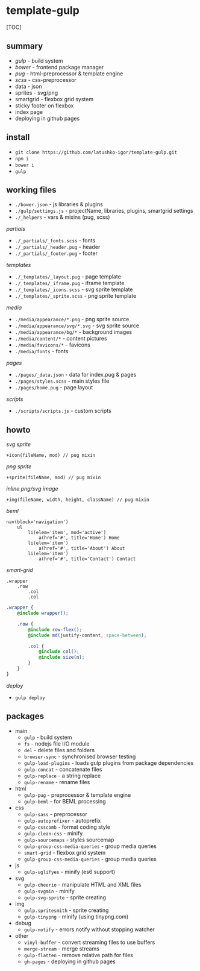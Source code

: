 
# template-gulp

[TOC]

## summary

* _gulp_ - build system
* _bower_ - frontend package manager
* _pug_ - html-preprocessor & template engine
* _scss_ - css-preprocessor
* data - json
* sprites - svg/png
* smartgrid - flexbox grid system
* sticky footer on flexbox
* index page
* deploying in github pages

## install

* `git clone https://github.com/latushko-igor/template-gulp.git`
* `npm i`
* `bower i`
* `gulp`

## working files

* `./bower.json` - js libraries & plugins
* `./gulp/settings.js` - projectName, libraries, plugins, smartgrid settings
* `./_helpers` - vars & mixins (pug, scss)

_partials_

* `./_partials/_fonts.scss` - fonts
* `./_partials/_header.pug` - header
* `./_partials/_footer.pug` - footer

_templates_

* `./_templates/_layout.pug` - page template
* `./_templates/_iframe.pug` - iframe template
* `./_templates/_icons.scss` - svg sprite template
* `./_templates/_sprite.scss` - png sprite template

_media_

* `./media/appearance/*.png` - png sprite source
* `./media/appearance/svg/*.svg` - svg sprite source
* `./media/appearance/bg/*` - background images
* `./media/content/*` - content pictures
* `./media/favicons/*` - favicons
* `./media/fonts` - fonts

_pages_

* `./pages/_data.json` - data for index.pug & pages
* `./pages/styles.scss` - main styles file
* `./pages/home.pug` - page layout

_scripts_

* `./scripts/scripts.js` - custom scripts

## howto

_svg sprite_

~~~pug
+icon(fileName, mod) // pug mixin
~~~

_png sprite_

~~~pug
+sprite(fileName, mod) // pug mixin
~~~

_inline png/svg image_

~~~pug
+img(fileName, width, height, className) // pug mixin
~~~

_beml_

~~~pug
nav(block='navigation')
	ul
		li(elem='item', mod='active')
			a(href='#', title='Home') Home
		li(elem='item')
			a(href='#', title='About') About
		li(elem='item')
			a(href='#', title='Contact') Contact
~~~

_smart-grid_

~~~pug
.wrapper
	.row
		.col
		.col
~~~

~~~scss
.wrapper {
	@include wrapper();

	.row {
		@include row-flex();
		@include md(justify-content, space-between);

		.col {
			@include col();
			@include size(n);
		}
	}
}
~~~

_deploy_

* `gulp deploy`

## packages

* main
	- `gulp` - build system
	- `fs` - nodejs file I/O module
	- `del` - delete files and folders
	- `browser-sync` - synchronised browser testing
	- `gulp-load-plugins` - loads gulp plugins from package dependencies
	- `gulp-concat` - concatenate files
	- `gulp-replace` - a string replace
	- `gulp-rename` - rename files
* html
	- `gulp-pug` - preprocessor & template engine
	- `gulp-beml` - for BEML processing
* css
	- `gulp-sass` - preprocessor
	- `gulp-autoprefixer` - autoprefix
	- `gulp-csscomb` - format coding style
	- `gulp-clean-css` - minify
	- `gulp-sourcemaps` - styles sourcemap
	- `gulp-group-css-media-queries` - group media queries
	- `smart-grid` - flexbox grid system
	- `gulp-group-css-media-queries` - group media queries
* js
	- `gulp-uglifyes` - minify (es6 support)
* svg
	- `gulp-cheerio` - manipulate HTML and XML files
	- `gulp-svgmin` - minify
	- `gulp-svg-sprite` - sprite creating
* img
	- `gulp.spritesmith` - sprite creating
	- `gulp-tinypng` - minify (using tinypng.com)
* debug
	- `gulp-notify` - errors notify without stopping watcher
* other
	- `vinyl-buffer` - convert streaming files to use buffers
	- `merge-stream` - merge streams
	- `gulp-flatten` - remove relative path for files
	- `gh-pages` - deploying in github pages
